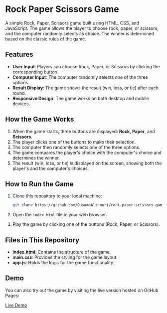 # Rock Paper Scissors Game

A simple Rock, Paper, Scissors game built using HTML, CSS, and JavaScript. The game allows the player to choose rock, paper, or scissors, and the computer randomly selects its choice. The winner is determined based on the classic rules of the game.

## Features

- **User Input**: Players can choose Rock, Paper, or Scissors by clicking the corresponding button.
- **Computer Input**: The computer randomly selects one of the three options.
- **Result Display**: The game shows the result (win, loss, or tie) after each round.
- **Responsive Design**: The game works on both desktop and mobile devices.

## How the Game Works

1. When the game starts, three buttons are displayed: **Rock**, **Paper**, and **Scissors**.
2. The player clicks one of the buttons to make their selection.
3. The computer then randomly selects one of the three options.
4. The game compares the player's choice with the computer's choice and determines the winner.
5. The result (win, loss, or tie) is displayed on the screen, showing both the player's and the computer's choices.

## How to Run the Game

1. Clone this repository to your local machine:
    ```bash
    git clone https://github.com/OusamaAlzhouri/rock-paper-scissors-game.git
    ```

2. Open the `index.html` file in your web browser.

3. Play the game by clicking one of the buttons (Rock, Paper, or Scissors).

## Files in This Repository

- **index.html**: Contains the structure of the game.
- **main.css**: Provides the styling for the game layout.
- **app.js**: Holds the logic for the game functionality.

## Demo

You can also try out the game by visiting the live version hosted on GitHub Pages:

[Live Demo](https://ousamaalzhouri.github.io/rock-paper-scissor-game/)
